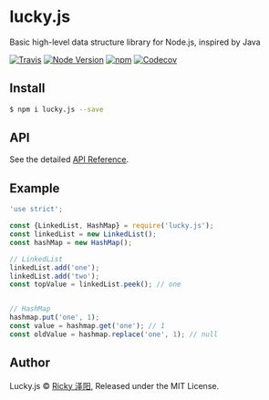 # lucky.js
Basic high-level data structure library for Node.js, inspired by Java

[![Travis](https://img.shields.io/travis/rickyes/lucky.js.svg?style=for-the-badge)](https://travis-ci.org/rickyes/lucky.js)
[![Node Version](https://img.shields.io/badge/node-%3E=9.0.0-brightgreen.svg?longCache=true&style=for-the-badge)](https://www.npmjs.com/package/lucky.js)
[![npm](https://img.shields.io/npm/v/lucky.js.svg?style=for-the-badge)](https://www.npmjs.com/package/lucky.js)
[![Codecov](https://img.shields.io/codecov/c/github/rickyes/lucky.js/master.svg?style=for-the-badge)](https://codecov.io/gh/rickyes/lucky.js)

## Install

``` bash
$ npm i lucky.js --save
```

## API
See the detailed [API Reference](./docs/index.md).

## Example

``` js
'use strict';

const {LinkedList, HashMap} = require('lucky.js');
const linkedList = new LinkedList();
const hashMap = new HashMap();

// LinkedList
linkedList.add('one');
linkedList.add('two');
const topValue = linkedList.peek(); // one


// HashMap
hashmap.put('one', 1);
const value = hashmap.get('one'); // 1
const oldValue = hashmap.replace('one', 1); // null
```

## Author
Lucky.js © [Ricky 泽阳](https://github.com/rickyes), Released under the MIT License.  